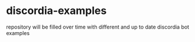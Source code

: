 # discordia-examples
repository will be filled over time with different and up to date discordia bot examples
